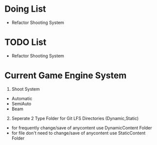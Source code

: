 # Doing List
* Refactor Shooting System 
# TODO List
* Refactor Shooting System
# Current Game Engine System
1. Shoot System
* Automatic 
* SemiAuto
* Beam
2. Seperate 2 Type Folder for Git LFS Directories (Dynamic,Static)
* for frequently change/save of anycontent use DynamicContent Folder
* for file don't need to change/save of anycontent use StaticContent Folder    

